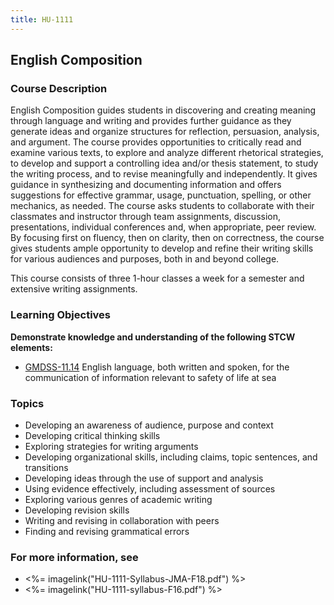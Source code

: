 ```yaml
---
title: HU-1111
---
```


## English Composition 

### Course Description

English Composition guides students in discovering and creating meaning through language and writing and provides further guidance as they generate ideas and organize structures for reflection, persuasion, analysis, and argument. The course provides opportunities to critically read and examine various texts, to explore and analyze different rhetorical strategies, to develop and support a controlling idea and/or thesis statement, to study the writing process, and to revise meaningfully and independently. It gives guidance in synthesizing and documenting information and offers suggestions for effective grammar, usage, punctuation, spelling, or other mechanics, as needed. The course asks students to collaborate with their classmates and instructor through team assignments, discussion, presentations, individual conferences and, when appropriate, peer review. By focusing first on fluency, then on clarity, then on correctness, the course gives students ample opportunity to develop and refine their writing skills for various audiences and purposes, both in and beyond college.

This course consists of three 1-hour classes a week for a semester and extensive writing assignments.


### Learning Objectives

**Demonstrate knowledge and understanding of the following STCW elements:**

* [GMDSS-11.14](42#GMDSS-11\.14) English language, both written and spoken, for the communication of information relevant to safety of life at sea


### Topics

*	Developing an awareness of audience, purpose and context
*	Developing critical thinking skills
*	Exploring strategies for writing arguments
*	Developing organizational skills, including claims, topic sentences, and transitions
*	Developing ideas through the use of support and analysis
*	Using evidence effectively, including assessment of sources
*	Exploring various genres of academic writing
*	Developing revision skills
*	Writing and revising in collaboration with peers
*	Finding and revising grammatical errors



### For more information, see 

* <%= imagelink("HU-1111-Syllabus-JMA-F18.pdf") %> 
* <%= imagelink("HU-1111-syllabus-F16.pdf") %> 



